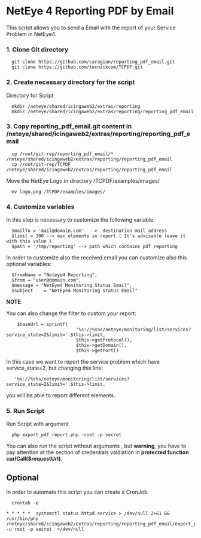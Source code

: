 
# NetEye 4 Reporting PDF by Email

This script allows you to send a Email with the report of your Service Problem in NetEye4.

### 1. Clone Git directory

      git clone https://github.com/caragian/reporting_pdf_email.git
      git clone https://github.com/tecnickcom/TCPDF.git
     
### 2. Create necessary directory for the script
      
Directory for Script

      mkdir /neteye/shared/icingaweb2/extras/reporting
      mkdir /neteye/shared/icingaweb2/extras/reporting/reporting_pdf_email
      
### 3. Copy reporting_pdf_email.git content in /neteye/shared/icingaweb2/extras/reporting/reporting_pdf_email

      cp /root/git-rep/reporting_pdf_email/* /neteye/shared/icingaweb2/extras/reporting/reporting_pdf_email
      cp /root/git-rep/TCPDF /neteye/shared/icingaweb2/extras/reporting/reporting_pdf_email
      
Move the NetEye Logo in directory /TCPDF/examples/images/
      
      mv logo.png /TCPDF/examples/images/

### 4. Customize variables

In this step is necessary to customize the following variable:

      $mailTo = 'mail@domain.com'  -->  destination mail address
      $limit = 300 --> max elements in report ( It's advisable leave it with this value )
      $path = '/tmp/reporting' --> path which contains pdf reporting

In order to customize also the received email you can customize also this optional variables:

      $fromName = "Neteye4 Reporting",
      $from = "user@domain.com",
      $message = "NetEye4 Monitoring Status Email",
      $subject    = "NetEye4 Monitoring Status Email"
      
 **NOTE**
 
 You can also change the filter to custom your report:
 
        $baseUrl = sprintf(
                              '%s://%s%s/neteye/monitoring/list/services?service_state=2&limit='.$this->limit,
                              $this->getProtocol(),
                              $this->getDomain(),
                              $this->getPort()
In this case we want to report the service problem which have service_state=2, but changing this line:

       '%s://%s%s/neteye/monitoring/list/services?service_state=2&limit='.$this->limit,
       
you will be able to report different elements.

### 5. Run Script

Run Script with argument

      php export_pdf_report.php -root -p secret
      
You can also run the script without arguments , but **warning**, you have to pay attention at the section of credentials valdiation in **protected function curlCall($requestUrl)**.


## Optional
In order to automate this script you can create a CronJob.

      crontab -e
      
    * * * * *  systemctl status httpd.service > /dev/null 2>&1 &&  /usr/bin/php /neteye/shared/icingaweb2/extras/reporting/reporting_pdf_email/export_pdf_report.php -u root -p secret  >/dev/null


      

      
